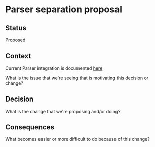 # Parser separation proposal

## Status

Proposed

## Context

Current Parser integration is documented [here](../parser-integration/README.md)

What is the issue that we're seeing that is motivating this decision or change?

## Decision

What is the change that we're proposing and/or doing?

## Consequences

What becomes easier or more difficult to do because of this change?